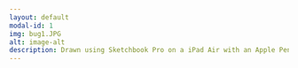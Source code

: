 ```yaml
---
layout: default
modal-id: 1
img: bug1.JPG
alt: image-alt
description: Drawn using Sketchbook Pro on a iPad Air with an Apple Pencil.
---
```

